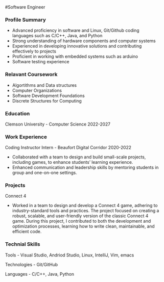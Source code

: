 #Software Engineer

### Profile Summary
- Advanced proficiency in software and Linux, Git/Github coding languages such as C/C++, Java, and Python
- Strong understanding of hardware components and computer systems
- Experienced in developing innovative solutions and contributing effectively to projects
- Proficient in working with embedded systems such as arduino
- Software testing experience

### Relavant Coursework
- Algortithms and Data structures
- Computer Organizations
- Software Development Foundations
- Discrete Structures for Computing 

### Education
Clemson University - Computer Science 2022-2027

### Work Experience
Coding Instructor Intern - Beaufort Digital Corridor 2020-2022
- Collaborated with a team to design and build small-scale projects, including games, to enhance students’ learning experience.
- Enhanced communication and leadership skills by mentoring students in group and one-on-one settings.

### Projects
Connect 4
- Worked in a team to design and develop a Connect 4 game, adhering to industry-standard tools and practices. The project focused on creating a robust, scalable, and user-friendly version of the classic Connect 4 game. During this project, I contributed to both the development and optimization processes, learning how to write clean, maintainable, and efficient code.

### Technial Skills
Tools - Visual Studio, Andriod Studio, Linux, IntelliJ, Vim, emacs

Technologies - Git/GitHub

Languages - C/C++, Java, Python
